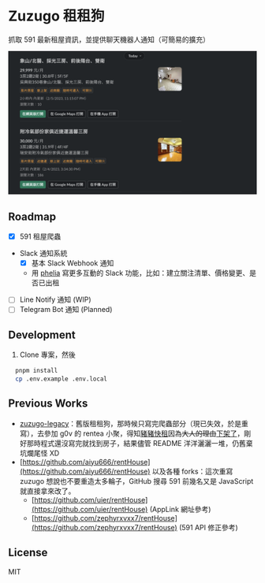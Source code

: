 # Zuzugo 租租狗

抓取 591 最新租屋資訊，並提供聊天機器人通知（可簡易的擴充）

![slack-bot](./docs/assets/slack-bot.png)

## Roadmap

- [x] 591 租屋爬蟲
- Slack 通知系統
  - [x] 基本 Slack Webhook 通知
  - 用 [phelia](https://github.com/maxchehab/phelia) 寫更多互動的 Slack 功能，比如：建立關注清單、價格變更、是否已出租
- [ ] Line Notify 通知 (WIP)
- [ ] Telegram Bot 通知 (Planned)

## Development

1. Clone 專案，然後

```bash
  pnpm install
  cp .env.example .env.local
```

## Previous Works

- [zuzugo-legacy](https://github.com/Yukaii/zuzugo-legacy)：舊版租租狗，那時候只寫完爬蟲部分（現已失效，於是重寫），去參加 g0v 的 rentea 小聚，得知[豬豬快租](https://www.facebook.com/zuzutw/)因為~~大人的理由~~[下架了](https://www.facebook.com/zuzutw/posts/pfbid0Jiys6uatCsuhS76q3DSz7Atk3XuUQbKmwah8Q9trNbYVpXW8moDk4N5VJhjfmH46l)，剛好那時程式還沒寫完就找到房子，結果儘管 README 洋洋灑灑一堆，仍舊棄坑爛尾怪 XD
- [https://github.com/aiyu666/rentHouse](https://github.com/aiyu666/rentHouse) 以及各種 forks：這次重寫 zuzugo 想說也不要重造太多輪子，GitHub 搜尋 591 前幾名又是 JavaScript 就直接拿來改了。
  - [https://github.com/uier/rentHouse](https://github.com/uier/rentHouse) (AppLink 網址參考)
  - [https://github.com/zephyrxvxx7/rentHouse](https://github.com/zephyrxvxx7/rentHouse) (591 API 修正參考)

## License

MIT
